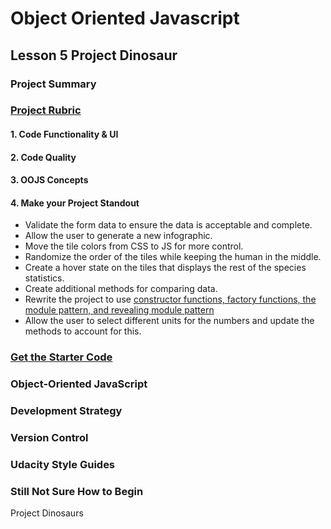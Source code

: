 # Object Oriented Javascript

## Lesson 5 Project Dinosaur

### Project Summary

### [Project Rubric](https://review.udacity.com/#!/rubrics/2786/view)

#### 1. Code Functionality & UI




#### 2. Code Quality

#### 3. OOJS Concepts

#### 4. Make your Project Standout

* Validate the form data to ensure the data is acceptable and complete.
* Allow the user to generate a new infographic.
* Move the tile colors from CSS to JS for more control.
* Randomize the order of the tiles while keeping the human in the middle.
* Create a hover state on the tiles that displays the rest of the species statistics.
* Create additional methods for comparing data.
* Rewrite the project to use [constructor functions, factory functions, the module pattern, and revealing module pattern](https://medium.com/javascript-scene/javascript-factory-functions-vs-constructor-functions-vs-classes-2f22ceddf33e)
* Allow the user to select different units for the numbers and update the methods to account for this.


### [Get the Starter Code](https://github.com/udacity/Javascript)

### Object-Oriented JavaScript

### Development Strategy

### Version Control

### Udacity Style Guides

### Still Not Sure How to Begin

Project Dinosaurs
